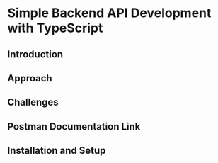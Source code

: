 # Simple Backend API Development with TypeScript

## Introduction

## Approach

## Challenges

## Postman Documentation Link

## Installation and Setup
